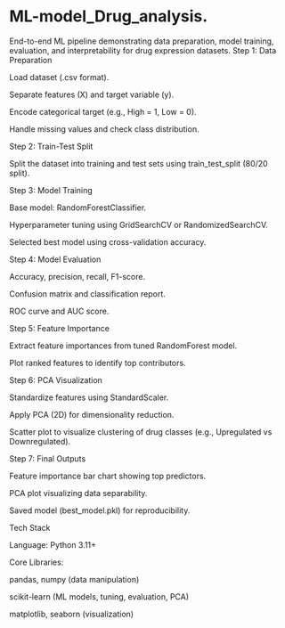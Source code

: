 # ML-model_Drug_analysis.
End-to-end ML pipeline demonstrating data preparation, model training, evaluation, and interpretability for drug expression datasets.
Step 1: Data Preparation

Load dataset (.csv format).

Separate features (X) and target variable (y).

Encode categorical target (e.g., High = 1, Low = 0).

Handle missing values and check class distribution.

Step 2: Train-Test Split

Split the dataset into training and test sets using train_test_split (80/20 split).

Step 3: Model Training

Base model: RandomForestClassifier.

Hyperparameter tuning using GridSearchCV or RandomizedSearchCV.

Selected best model using cross-validation accuracy.

Step 4: Model Evaluation

Accuracy, precision, recall, F1-score.

Confusion matrix and classification report.

ROC curve and AUC score.

Step 5: Feature Importance

Extract feature importances from tuned RandomForest model.

Plot ranked features to identify top contributors.

Step 6: PCA Visualization

Standardize features using StandardScaler.

Apply PCA (2D) for dimensionality reduction.

Scatter plot to visualize clustering of drug classes (e.g., Upregulated vs Downregulated).

Step 7: Final Outputs

Feature importance bar chart showing top predictors.

PCA plot visualizing data separability.

Saved model (best_model.pkl) for reproducibility.

Tech Stack

Language: Python 3.11+

Core Libraries:

pandas, numpy (data manipulation)

scikit-learn (ML models, tuning, evaluation, PCA)

matplotlib, seaborn (visualization)

